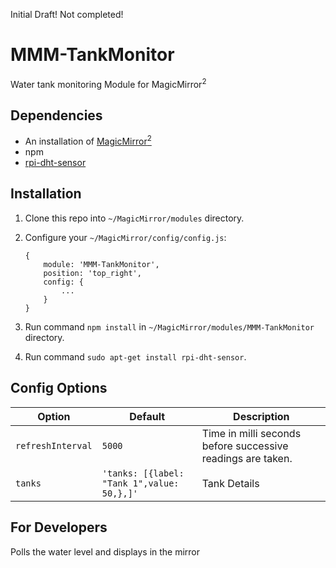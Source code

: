 Initial Draft! Not completed!

# MMM-TankMonitor
Water tank monitoring Module for MagicMirror<sup>2</sup>

## Dependencies
  * An installation of [MagicMirror<sup>2</sup>](https://github.com/MichMich/MagicMirror)
  * npm
  * [rpi-dht-sensor](https://www.npmjs.com/package/rpi-dht-sensor)

## Installation
 1. Clone this repo into `~/MagicMirror/modules` directory.
 2. Configure your `~/MagicMirror/config/config.js`:

    ```
    {
        module: 'MMM-TankMonitor',
        position: 'top_right',
        config: {
            ...
        }
    }
    ```
 3. Run command `npm install` in `~/MagicMirror/modules/MMM-TankMonitor` directory.
 4. Run command `sudo apt-get install rpi-dht-sensor`.

## Config Options
| **Option** | **Default** | **Description** |
| --- | --- | --- |
| `refreshInterval` | `5000` | Time in milli seconds before successive readings are taken. |
| `tanks` | `'tanks: [{label: "Tank 1",value: 50,},]'` | Tank Details |

## For Developers
Polls the water level and displays in the mirror
